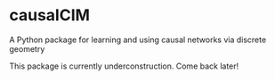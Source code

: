 # causalCIM
A Python package for learning and using causal networks via discrete geometry

This package is currently underconstruction.  Come back later!
